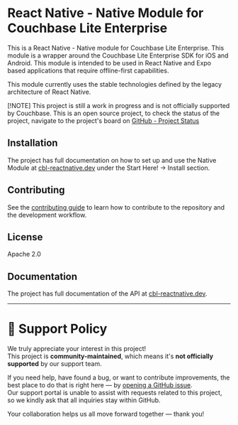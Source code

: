 # React Native - Native Module for Couchbase Lite Enterprise

This is a React Native - Native module for Couchbase Lite Enterprise. This module is a wrapper around the Couchbase Lite Enterprise SDK for iOS and Android. This module is intended to be used in React Native and Expo based applications that require offline-first capabilities.

This module currently uses the stable technologies defined by the legacy architecture of React Native.

[!NOTE]
This project is still a work in progress and is not officially supported by Couchbase. This is an open source project, to check the status of the project, navigate to the project's board on [GitHub - Project Status](https://github.com/orgs/Couchbase-Ecosystem/projects/2)

## Installation
The project has full documentation on how to set up and use the Native Module at [cbl-reactnative.dev](https://cbl-reactnative.dev) under the Start Here! -> Install section.

## Contributing

See the [contributing guide](CONTRIBUTING.md) to learn how to contribute to the repository and the development workflow.

## License

Apache 2.0

## Documentation

The project has full documentation of the API at [cbl-reactnative.dev](https://cbl-reactnative.dev).

---

# 📢 Support Policy

We truly appreciate your interest in this project!  
This project is **community-maintained**, which means it's **not officially supported** by our support team.

If you need help, have found a bug, or want to contribute improvements, the best place to do that is right here — by [opening a GitHub issue](https://github.com/Couchbase-Ecosystem/cbl-reactnative/issues).  
Our support portal is unable to assist with requests related to this project, so we kindly ask that all inquiries stay within GitHub.

Your collaboration helps us all move forward together — thank you!
